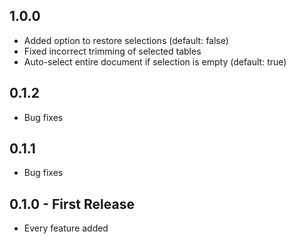## 1.0.0
* Added option to restore selections (default: false)
* Fixed incorrect trimming of selected tables
* Auto-select entire document if selection is empty (default: true)

## 0.1.2
* Bug fixes

## 0.1.1
* Bug fixes

## 0.1.0 - First Release
* Every feature added
